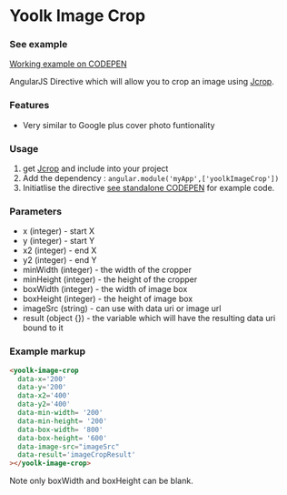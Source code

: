 Yoolk Image Crop
==================

### See example
[Working example on CODEPEN](http://codepen.io/simleap/pen/gbMrxd)

AngularJS Directive which will allow you to crop an image using [Jcrop](https://github.com/tapmodo/Jcrop).

### Features

* Very similar to Google plus cover photo funtionality

### Usage

1. get [Jcrop](https://github.com/tapmodo/Jcrop) and include into your project
2. Add the dependency : `angular.module('myApp',['yoolkImageCrop'])`
3. Initiatlise the directive [see standalone CODEPEN](http://codepen.io/simleap/pen/gbMrxd) for example code.

### Parameters

* x (integer) - start X
* y (integer) - start Y
* x2 (integer) - end X
* y2 (integer) - end Y
* minWidth (integer) - the width of the cropper
* minHeight (integer) - the height of the cropper
* boxWidth (integer) - the width of image box
* boxHeight (integer) - the height of image box
* imageSrc (string) - can use with data uri or image url
* result (object {}) - the variable which will have the resulting data uri bound to it

### Example markup
```html
<yoolk-image-crop
  data-x='200'
  data-y='200'
  data-x2='400'
  data-y2='400'
  data-min-width= '200'
  data-min-height= '200'
  data-box-width= '800'
  data-box-height= '600'
  data-image-src="imageSrc"
  data-result='imageCropResult'
></yoolk-image-crop>
```
Note only boxWidth and boxHeight can be blank.